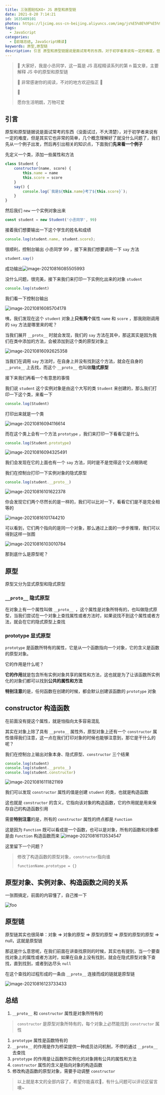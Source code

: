 ```yaml
---
title: 三张图轻松KO⚡ JS 原型和原型链
date: 2021-8-20 7:14:21
id: 1635409101
photos: https://ljcimg.oss-cn-beijing.aliyuncs.com/img/js%E5%8E%9F%E5%9E%8B%E5%92%8C%E5%8E%9F%E5%9E%8B%E9%93%BE.png
tags:
  - JavaScript
categories:
  - [前端总结, JavaScript精读]
keywords: 原型,原型链
description: 引言 原型和原型链据说是面试常考的东西，对于初学者来说有一定的难度，但是其实它也非常的简单，几个概念理解好了就没什么问题了，我们先从一个例子出发，然后再引出相关的知识点
---
```



> 📢 大家好，我是小丞同学，这一篇是 JS 高程精读系列的第 n 篇文章，主要解释 JS 中的原型和原型链
>
> 📢 非常感谢你的阅读，不对的地方欢迎指正 🙏
>
> 📢 <div color=#e84393>愿你生活明朗，万物可爱</div>

## 引言

原型和原型链据说是面试常考的东西（没面试过，不大清楚），对于初学者来说有一定的难度，但是其实它也非常的简单，几个概念理解好了就没什么问题了，我们先从一个例子出发，然后再引出相关的知识点，下面我们**先来看一个例子**

先定义一个类，添加一些属性和方法

```js
class Student {
    constructor(name, score) {
        this.name = name
        this.score = score
    }
    say() {
        console.log(`我是${this.name}考了${this.score}`);
    }
}
```

然后我们 `new` 一个实例对象出来

```js
const student = new Student('小丞同学', 99)
```

 接着我们想要输出一下这个学生的姓名和成绩

```js
console.log(student.name, student.score);
```

很顺利，控制台输出 小丞同学 99 ，接下来我们想要调用一下 `say` 方法

```js
student.say()
```

成功输出![image-20210816085505993](https://ljcimg.oss-cn-beijing.aliyuncs.com/img/image-20210816085505993.png)

没什么问题，很完美，接下来我们来打印一下实例化出来的对象 `student`

```js
console.log(student)
```

我们看一下控制台输出

![image-20210816085704178](https://ljcimg.oss-cn-beijing.aliyuncs.com/img/image-20210816085704178.png)

咦，我们发现在这个 `student` 对象上**只有两个**属性 `name` 和 `score` ，那我刚刚调用的 `say` 方法是哪里来的呢？

当我们展开 `__proto__` 时就会发现，我们的 `say` 方法在其中，那这其实是因为我们在类中添加的方法，会被添加到这个类的原型对象上

![image-20210816092625358](https://ljcimg.oss-cn-beijing.aliyuncs.com/img/image-20210816092625358.png)



当我们在调用 `say` 方法时，在自身上并没有找到这个方法，就会在自身的 `__proto__` 上去找，而这个 `__proto__` 也叫做**隐式原型**

接下来我们再看一个有意思的事情

我们说 `student` 这个实例对象是由这个大写的类 `Student` 来创建的，那么我们打印一下这个类，来看一下

```js
console.log(Student)
```

打印出来就是一个类

![image-20210816094116614](https://ljcimg.oss-cn-beijing.aliyuncs.com/img/image-20210816094116614.png)

 而在这个类上会有一个方法 `prototype`  ，我们来打印一下看看它是什么

```js
console.log(Student.prototype)
```

![image-20210816094325491](https://ljcimg.oss-cn-beijing.aliyuncs.com/img/image-20210816094325491.png)

我们会发现在它的上面也有一个 `say` 方法，同时是不是觉得这个又点眼熟呢

我们在控制台打印一下实例对象的隐式原型

```js
console.log(student.__proto__)
```

![image-20210816101622378](https://ljcimg.oss-cn-beijing.aliyuncs.com/img/image-20210816101622378.png)

你会发现它们两个尽然长的是一样的，我们可以比对一下，看看它们是不是完全相等的

![image-20210816101744210](https://ljcimg.oss-cn-beijing.aliyuncs.com/img/image-20210816101744210.png)

可以看到，它们两个指向的是同一个对象，那么通过上面的一步步推理，我们可以得到这样一张图

![image-20210816103010784](https://ljcimg.oss-cn-beijing.aliyuncs.com/img/image-20210816103010784.png)

那到底什么是原型呢？

## 原型

原型又分为显式原型和隐式原型

### `__proto__`  隐式原型

在对象上有一个属性叫做 `__proto__ `，这个属性是对象所特有的，也叫做隐式原型，当我们尝试在一个对象上查找属性或者方法时，如果说找不到这个属性或者方法，就会在它的隐式原型上查找

### prototype 显式原型

`prototype` 是函数所特有的属性，它是从一个函数指向一个对象，它的含义是函数的原型对象。

它的作用是什么呢？

**它的作用**就是包含所有实例对象共享的属性和方法，这也就是为了让该函数所实例化的对象们都可以找到**公共的属性和方法**

**特别注意**的是，任何函数在创建的时候，都会默认创建该函数的 `prototype` 对象

## constructor 构造函数

在前面没有提这个属性，就是怕指向太多容易混乱

其实在对象上除了具有 `__proto__` 属性外，原型对象上还有一个 `constructor` 属性值得我们注意，这一点在我们打印对象的时候也能够注意到，那它是干什么的呢？

我们在控制台上输出对象本身、隐式原型、`constructor` 三个结果

```js
console.log(student)
console.log(student.__proto__)
console.log(student.constructor)
```

![image-20210816111821169](https://ljcimg.oss-cn-beijing.aliyuncs.com/img/image-20210816111821169.png)

我们可以发现 `constructor` 属性的值是创建 `student` 的类，也就是构造函数

这也就是 `constructor` 的含义，它指向该对象的构造函数，它的作用就是用来保存自己的构造函数引用

需要**特别注意**的是，所有的 `constructor` 属性的终点都是 `Function` 

这是因为 `Function` 既可以看成是一个函数，也可以是对象，所有的函数和对象都是由 `Function` 构造函数而来
![image-20210816113534547](https://ljcimg.oss-cn-beijing.aliyuncs.com/img/image-20210816113534547.png)

这里留下一个问题？

> 修改了构造函数的原型对象，`constructor`指向谁
>
> `functionName.prototype = {}`

## 原型对象、实例对象、构造函数之间的关系

一张图搞定，前面的内容懂了，自己推一下

![foo](https://ljcimg.oss-cn-beijing.aliyuncs.com/img/foo.png)

## 原型链

原型链其实也很简单：对象 => 对象的原型 => 原型的原型 => 原型的原型的原型 => null，这就是原型链

那这是什么意思呢，在我们前面在讲查找原则的时候，其实也有提到，当一个要查找对象上的属性或者方法时，如果在自身上没有找到，就会在隐式原型对象下查找，直到找到，或者到达尽头 `null`

在这个查找的过程形成的一条由 `__proto__` 连接而成的链就是原型链

![image-20210816123733433](https://ljcimg.oss-cn-beijing.aliyuncs.com/img/image-20210816123733433.png)

## 总结

1. `__proto__`  和 `constructor` 属性是对象所特有的

> `constructor` 是原型对象所特有的，每个对象上必然能找到 `constructor` 属性

1. `prototype` 属性是函数特有的
2. `__proto__` 的作用是作为桥梁提供一种成员访问机制，不停的通过 `__proto__` 去查找
3. `prototype` 的作用是让函数所实例化的对象拥有公共的属性和方法
4. `constructor` 属性的含义是指向对象的构造函数
5. 修改构造函数的原型对象，需要手动调整 `constructor`

> 以上就是本文的全部内容了，希望你能喜欢💛，有什么问题可以评论区留言噢~

